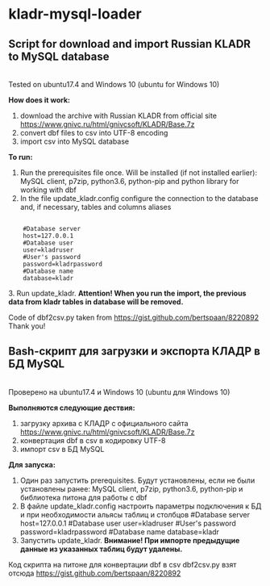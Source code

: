 # kladr-mysql-loader

<b><h2>Script for download and import Russian KLADR to MySQL database</h2></b><br>
Tested on ubuntu17.4 and Windows 10 (ubuntu for Windows 10)

<b>How does it work:</b> <br>
1) download the archive with Russian KLADR from official site https://www.gnivc.ru/html/gnivcsoft/KLADR/Base.7z
2) convert dbf files to csv into UTF-8 encoding
3) import csv into MySQL database

<b>To run: </b><br>
1. Run the prerequisites file once. Will be installed (if not installed earlier): MySQL client, p7zip, python3.6, python-pip and python library for working with dbf
2. In the file update_kladr.config configure the connection to the database and, if necessary, tables and columns aliases
  <code>
    #Database server
    host=127.0.0.1
    #Database user
    user=kladruser
    #User's password
    password=kladrpassword
    #Database name
    database=kladr
  </code><br>
3. Run update_kladr. <b>Attention! When you run the import, the previous data from kladr tables in database will be removed. </b><br>

Code of dbf2csv.py taken from https://gist.github.com/bertspaan/8220892
Thank you!

<b><h2>Bash-скрипт для загрузки и экспорта КЛАДР в БД MySQL</h2></b><br>
Проверено на ubuntu17.4 и Windows 10 (ubuntu для Windows 10)

<b>Выполняются следующие дествия:</b><br>
1) загрузку архива с КЛАДР с официального сайта https://www.gnivc.ru/html/gnivcsoft/KLADR/Base.7z
2) конвертация dbf в csv в кодировку UTF-8
3) импорт csv в БД MySQL

<b>Для запуска:</b><br>
1. Один раз запустить prerequisites. Будут установлены, если не были установлены ранее: MySQL client, p7zip, python3.6, python-pip и библиотека питона для работы с dbf
2. В файле update_kladr.config настроить параметры подключения к БД и при необходимости альясы таблиц и столбцов
  #Database server
  host=127.0.0.1
  #Database user
  user=kladruser
  #User's password
  password=kladrpassword
  #Database name
  database=kladr
3. Запустить update_kladr. <b>Внимание! При импорте предыдущие данные из указанных таблиц будут удалены.</b><br>

Код скрипта на питоне для конвертации dbf в csv dbf2csv.py взят отсюда https://gist.github.com/bertspaan/8220892

